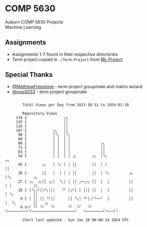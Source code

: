 # COMP 5630
Auburn COMP 5630 Projects  
Machine Learning

## Assignments
- Assignments 1-7 found in their respective directories
- Term project copied in `./Term-Project` from [ML-Project](https://github.com/wumphlett/ML-Project)

## Special Thanks
- [@MatthewFreestone](https://github.com/MatthewFreestone) - term project groupmate and matrix wizard
- [@mss0033](https://github.com/mss0033) - term project groupmate

```

        Total Views per Day from 2023-10-31 to 2024-01-28

        Repository Views
     134 ┼                 ╭╮
     125 ┤                 ││
     116 ┤                 ││
     107 ┤            ╭╮   ││
      98 ┤            │╰╮  │╰╮
      89 ┤            │ │  │ │
      80 ┤            │ │  │ │              ╭╮
      71 ┤            │ │  │ │              ││
      63 ┤            │ │  │ │              ││
      54 ┤            │ │  │ │ ╭╮       ╭╮  │╰╮                                ╭╮
      45 ┤       ╭╮   │ ╰╮ │ │ ││       ││  │ │                                ││
      36 ┤       ││   │  │ │ │ ││       ││  │ ╰╮         ╭╮                    │╰╮          ╭╮
      27 ┤ ╭╮  ╭╮││ ╭╮│  ╰╮│ │ ││ ╭─╮╭╮ ││  │  │         ││                    │ │          ││
      18 ┤ │╰╮╭╯││╰╮│││   ╰╯ │╭╯│ │ │││ ││  │  │         ││                    │ ╰╮         ││
       9 ┤ │ ││ ││ ╰╯││      ││ ╰╮│ ╰╯│╭╯╰──╯  │         ││                    │  ╰╮        ││   ╭╮
       0 ┼─╯ ╰╯ ╰╯   ╰╯      ╰╯  ╰╯   ╰╯       ╰─────────╯╰────────────────────╯   ╰────────╯╰───╯╰

        Chart last updated - Sun Jan 28 00:00:19 2024 UTC
        
```
